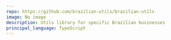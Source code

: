 ```yaml
---
repo: https://github.com/brazilian-utils/brazilian-utils
image: No image
description: Utils library for specific Brazilian businesses
principal_language: TypeScript
---
```

